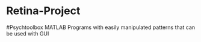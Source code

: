 # Retina-Project

#Psychtoolbox MATLAB Programs with easily manipulated patterns that can be used with GUI
